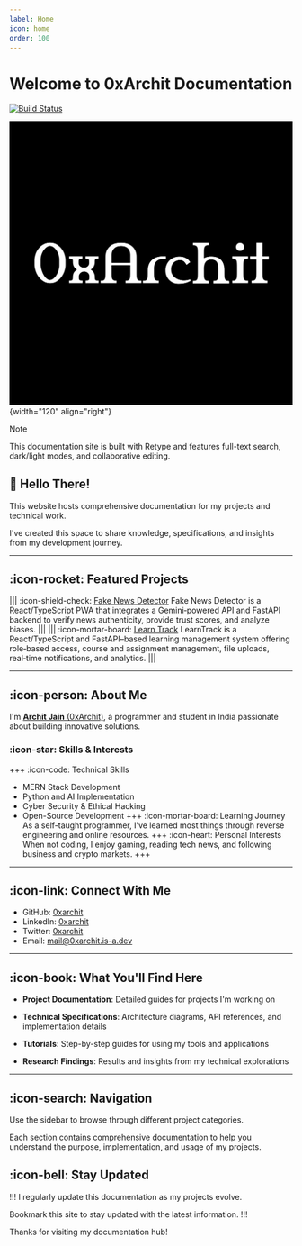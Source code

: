 ```yaml
---
label: Home
icon: home
order: 100
---
```


# Welcome to 0xArchit Documentation

[![Build Status](https://github.com/0xarchit/Docs-Hosting/actions/workflows/retype-action.yml/badge.svg)](https://github.com/0xarchit/Docs-Hosting/actions)

![](Public/0xarchit.png){width="120" align="right"}

> [!NOTE] 
> This documentation site is built with Retype and features full-text search, dark/light modes, and collaborative editing.

## 👋 Hello There!

This website hosts comprehensive documentation for my projects and technical work. 

I've created this space to share knowledge, specifications, and insights from my development journey.

---

## :icon-rocket: Featured Projects

||| :icon-shield-check: [Fake News Detector](FakeNews.md)
Fake News Detector is a React/TypeScript PWA that integrates a Gemini‑powered API and FastAPI backend to verify news authenticity, provide trust scores, and analyze biases.
|||
||| :icon-mortar-board: [Learn Track](LearnTrack.md)
LearnTrack is a React/TypeScript and FastAPI–based learning management system offering role‑based access, course and assignment management, file uploads, real‑time notifications, and analytics.
|||

---

## :icon-person: About Me

I'm [**Archit Jain** (0xArchit)](https://0xarchit.is-a.dev), a programmer and student in India passionate about building innovative solutions.

### :icon-star: Skills & Interests

+++ :icon-code: Technical Skills
- MERN Stack Development
- Python and AI Implementation
- Cyber Security & Ethical Hacking
- Open-Source Development
+++ :icon-mortar-board: Learning Journey
As a self-taught programmer, I've learned most things through reverse engineering and online resources.
+++ :icon-heart: Personal Interests
When not coding, I enjoy gaming, reading tech news, and following business and crypto markets.
+++

---

## :icon-link: Connect With Me

- GitHub: [0xarchit](https://github.com/0xarchit)
- LinkedIn: [0xarchit](https://www.linkedin.com/in/0xarchit/)
- Twitter: [0xarchit](https://x.com/0xarchit)
- Email: [mail@0xarchit.is-a.dev](mailto:mail@0xarchit.is-a.dev)

---

## :icon-book: What You'll Find Here

- **Project Documentation**: 
  Detailed guides for projects I'm working on

- **Technical Specifications**: 
  Architecture diagrams, API references, and implementation details

- **Tutorials**: 
  Step-by-step guides for using my tools and applications

- **Research Findings**: 
  Results and insights from my technical explorations

---

## :icon-search: Navigation

Use the sidebar to browse through different project categories. 

Each section contains comprehensive documentation to help you understand the purpose, implementation, and usage of my projects.

## :icon-bell: Stay Updated

!!!
I regularly update this documentation as my projects evolve. 

Bookmark this site to stay updated with the latest information.
!!!

Thanks for visiting my documentation hub!